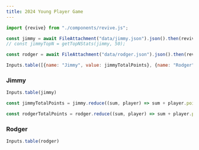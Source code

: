 ```yaml
---
title: 2024 Young Player Game
---
```



```js
import {revive} from "./components/revive.js";
```

```js
const jimmy = await FileAttachment("data/jimmy.json").json().then(revive);
// const jimmyTopN = getTopNStats(jimmy, 50);
```

```js
const rodger = await FileAttachment("data/rodger.json").json().then(revive);
```

```js
Inputs.table([{name: "Jimmy", value: jimmyTotalPoints}, {name: "Rodger", value: rodgerTotalPoints}])
```

### Jimmy

```js
Inputs.table(jimmy)
```

```js
const jimmyTotalPoints = jimmy.reduce((sum, player) => sum + player.points, 0);
```

```js
const rodgerTotalPoints = rodger.reduce((sum, player) => sum + player.points, 0);
```

### Rodger

```js
Inputs.table(rodger)
```



